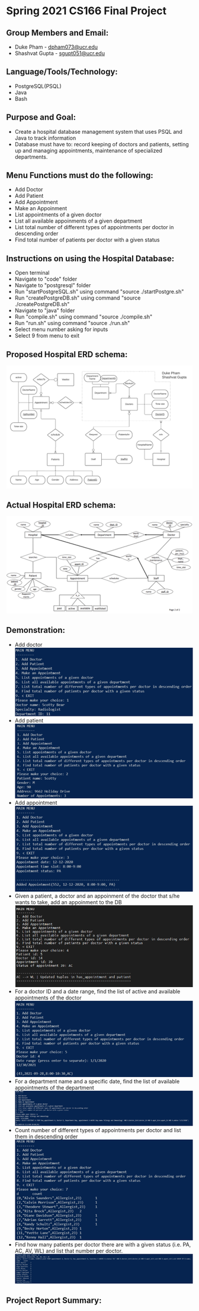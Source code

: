 # Spring 2021 CS166 Final Project

## Group Members and Email:

* Duke Pham - dpham073@ucr.edu
* Shashvat Gupta - sgupt051@ucr.edu 

## Language/Tools/Technology:

* PostgreSQL(PSQL)
* Java
* Bash

## Purpose and Goal: 

* Create a hospital database management system that uses PSQL and Java to track information
* Database must have to: record keeping of doctors and patients, setting up and managing appointments, maintenance of specialized departments.

## Menu Functions must do the following: 

* Add Doctor
* Add Patient 
* Add Appointment 
* Make an Appoinment
* List appointments of a given doctor 
* List all available appoinments of a given department
* List total number of different types of appointments per doctor in descending order
* Find total number of patients per doctor with a given status

## Instructions on using the Hospital Database: 

* Open terminal 
* Navigate to "code" folder 
* Navigate to "postgresql" folder
* Run "startPostgreSQL.sh" using command "source ./startPostgre.sh"
* Run "createPostgreDB.sh" using command "source ./createPostgreDB.sh"
* Navigate to "java" folder
* Run "compile.sh" using command "source ./compile.sh"
* Run "run.sh" using command "source ./run.sh"
* Select menu number asking for inputs 
* Select 9 from menu to exit
 
## Proposed Hospital ERD schema:
![alt text](phase1ERD.png)

## Actual Hospital ERD schema:
![alt text](CS166_phase1_class_schema.png)

## Demonstration:

* Add doctor
![alt text](/Demo/Demo1.png)
* Add patient
![alt text](/Demo/Demo2.png)
* Add appointment
![alt text](/Demo/Demo3.png)
* Given a patient, a doctor and an appoinment of the doctor that s/he wants to take, add an appoinment to the DB
![alt text](/Demo/Demo4.png)
* For a doctor ID and a date range, find the list of active and available appointments of the doctor
![alt text](/Demo/Demo5.png)
* For a department name and a specific date, find the list of available appointments of the department
![alt text](/Demo/Demo6.png)
* Count number of different types of appointments per doctor and list them in descending order
![alt text](/Demo/Demo7.png)
* Find how many patients per doctor there are with a given status (i.e. PA, AC, AV, WL) and list that number per doctor.
![alt text](/Demo/Demo8.png)

## Project Report Summary: 
